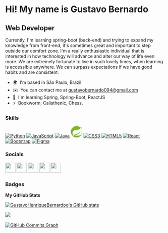 Hi! My name is Gustavo Bernardo
========================================================================================================================================

Web Developer
-------------

Currently, I'm learning spring-boot (back-end) and trying to expand my knowledge from front-end; it's sometimes great and important to step outside our comfort zone. I'm a really enthusiastic individual that is interested in how technology will advance and alter our way of life even more. We are extremely fortunate to live in such lovely times, when learning is accessible anywhere. We can surpass expectations if we have good habits and are consistent.

*   🌍  I'm based in São Paulo, Brazil
*   ✉️  You can contact me at [gustavobernardo094@gmail.com](mailto:gustavobernardo094@gmail.com)
*   🧠  I'm learning Spring, Spring-Boot, ReactJS
*   ⚡  Bookworm, Calisthenic, Chess.

### Skills 


<p align="left">
<a href="https://www.python.org/" target="_blank" rel="noreferrer"><img src="https://raw.githubusercontent.com/danielcranney/readme-generator/main/public/icons/skills/python-colored.svg" width="36" height="36" alt="Python" /></a>
<a href="https://developer.mozilla.org/en-US/docs/Web/JavaScript" target="_blank" rel="noreferrer"><img src="https://raw.githubusercontent.com/danielcranney/readme-generator/main/public/icons/skills/javascript-colored.svg" width="36" height="36" alt="JavaScript" /></a>
<a href="https://www.oracle.com/java/" target="_blank" rel="noreferrer"><img src="https://raw.githubusercontent.com/danielcranney/readme-generator/main/public/icons/skills/java-colored.svg" width="36" height="36" alt="Java" /></a>
<a href="https://spring.io/projects/spring-boot" target="_blank" rel="noreferrer"><img src="https://github.com/devicons/devicon/blob/v2.15.1/icons/spring/spring-original.svg" width="36" height="36" alt="Spring" /></a>
<a href="https://www.w3.org/TR/CSS/#css" target="_blank" rel="noreferrer"><img src="https://raw.githubusercontent.com/danielcranney/readme-generator/main/public/icons/skills/css3-colored.svg" width="36" height="36" alt="CSS3" /></a>
<a href="https://developer.mozilla.org/en-US/docs/Glossary/HTML5" target="_blank" rel="noreferrer"><img src="https://raw.githubusercontent.com/danielcranney/readme-generator/main/public/icons/skills/html5-colored.svg" width="36" height="36" alt="HTML5" /></a>
<a href="https://reactjs.org/" target="_blank" rel="noreferrer"><img src="https://raw.githubusercontent.com/danielcranney/readme-generator/main/public/icons/skills/react-colored.svg" width="36" height="36" alt="React" /></a>
<a href="https://getbootstrap.com/" target="_blank" rel="noreferrer"><img src="https://raw.githubusercontent.com/danielcranney/readme-generator/main/public/icons/skills/bootstrap-colored.svg" width="36" height="36" alt="Bootstrap" /></a>
<a href="https://www.figma.com/" target="_blank" rel="noreferrer"><img src="https://raw.githubusercontent.com/danielcranney/readme-generator/main/public/icons/skills/figma-colored.svg" width="36" height="36" alt="Figma" /></a>
</p>

### Socials

<p align="left"> <a href="https://discord.com/users/honor is Dead#3420" target="_blank" rel="noreferrer"><img src="https://raw.githubusercontent.com/danielcranney/readme-generator/main/public/icons/socials/discord.svg" width="32" height="32" /></a> <a href="https://www.github.com/GustavoHenriqueBernardoo" target="_blank" rel="noreferrer"><img src="https://raw.githubusercontent.com/danielcranney/readme-generator/main/public/icons/socials/github.svg" width="32" height="32" /></a> <a href="http://www.instagram.com/guushenriq_/" target="_blank" rel="noreferrer"><img src="https://raw.githubusercontent.com/danielcranney/readme-generator/main/public/icons/socials/instagram.svg" width="32" height="32" /></a> <a href="https://www.linkedin.com/in/gustavo-bernardo-3605a7123/" target="_blank" rel="noreferrer"><img src="https://raw.githubusercontent.com/danielcranney/readme-generator/main/public/icons/socials/linkedin.svg" width="32" height="32" /></a> <a href="https://www.twitter.com/GuusHenriq" target="_blank" rel="noreferrer"><img src="https://raw.githubusercontent.com/danielcranney/readme-generator/main/public/icons/socials/twitter.svg" width="32" height="32" /></a></p>

### Badges

<b>My GitHub Stats</b>

<a href="http://www.github.com/GustavoHenriqueBernardoo"><img src="https://github-readme-stats.vercel.app/api?username=GustavoHenriqueBernardoo&show_icons=true&hide=prs,issues,contribs&count_private=true&title_color=64748b&text_color=ffffff&icon_color=000000&bg_color=312e81&hide_border=true&show_icons=true" alt="GustavoHenriqueBernardoo's GitHub stats" /></a>

<a href="http://www.github.com/GustavoHenriqueBernardoo"><img src="https://github-readme-streak-stats.herokuapp.com/?user=GustavoHenriqueBernardoo&stroke=ffffff&background=312e81&ring=64748b&fire=64748b&currStreakNum=ffffff&currStreakLabel=64748b&sideNums=ffffff&sideLabels=ffffff&dates=ffffff&hide_border=true" /></a>

<a href="http://www.github.com/GustavoHenriqueBernardoo"><img src="https://activity-graph.herokuapp.com/graph?username=GustavoHenriqueBernardoo&bg_color=312e81&color=ffffff&line=000000&point=ffffff&area_color=312e81&area=true&hide_border=true&custom_title=GitHub%20Commits%20Graph" alt="GitHub Commits Graph" /></a>
